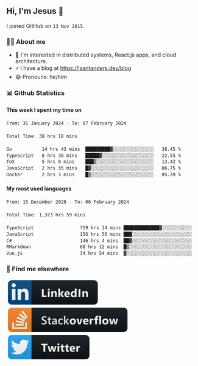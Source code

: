 ## Hi, I'm Jesus 👋

I joined GitHub on `13 Nov 2015`.

<!-- Talking about you -->

### 👨‍💻 About me

- 👦 I'm interested in distributed systems, React.js apps, and cloud architecture.
- ⚡️ I have a blog at <https://jsantanders.dev/blog>
- 😄 Pronouns: he/him

### 📊 Github Statistics

#### This week I spent my time on

<!--START_SECTION:weekly-->

```txt
From: 31 January 2024 - To: 07 February 2024

Total Time: 38 hrs 18 mins

Go           14 hrs 43 mins  █████████▓░░░░░░░░░░░░░░░   38.45 %
TypeScript   8 hrs 38 mins   █████▓░░░░░░░░░░░░░░░░░░░   22.55 %
TeX          5 hrs 8 mins    ███▒░░░░░░░░░░░░░░░░░░░░░   13.42 %
JavaScript   2 hrs 35 mins   █▓░░░░░░░░░░░░░░░░░░░░░░░   06.75 %
Docker       2 hrs 3 mins    █▒░░░░░░░░░░░░░░░░░░░░░░░   05.39 %
```

<!--END_SECTION:weekly-->

#### My most used languages

<!--START_SECTION:alltime-->

```txt
From: 15 December 2020 - To: 06 February 2024

Total Time: 1,373 hrs 59 mins

TypeScript                 759 hrs 14 mins █████████████▓░░░░░░░░░░░   55.26 %
JavaScript                 156 hrs 56 mins ███░░░░░░░░░░░░░░░░░░░░░░   11.42 %
C#                         146 hrs 4 mins  ██▓░░░░░░░░░░░░░░░░░░░░░░   10.63 %
RMarkdown                  68 hrs 12 mins  █▒░░░░░░░░░░░░░░░░░░░░░░░   04.96 %
Vue.js                     34 hrs 54 mins  ▓░░░░░░░░░░░░░░░░░░░░░░░░   02.54 %
```

<!--END_SECTION:alltime-->

### 📢 Find me elsewhere

<p>
  <a target="_blank" href="https://linkedin.com/in/jsantanders">
    <img src="https://github.com/jsantanders/jsantanders/blob/master/img/linkedin.svg" alt="LinkedIn" style="vertical-align:top; margin:4px">
  </a>
  
  <a target="_blank" href="https://stackoverflow.com/users/7318331/jesus-santander">
    <img src="https://github.com/jsantanders/jsantanders/blob/master/img/stackoverflow.svg" alt="StackOverflow" style="vertical-align:top; margin:4px">
  </a>
  
  <a target="_blank" href="http://twitter.com/jsantanders">
    <img src="https://github.com/jsantanders/jsantanders/blob/master/img/twitter.svg" alt="Twitter" style="vertical-align:top; margin:4px">
  </a>
</p>
